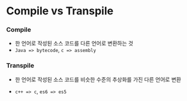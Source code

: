 # Compile vs Transpile

### Compile

- 한 언어로 작성된 소스 코드를 다른 언어로 변환하는 것
- `Java => bytecode`, `c => assembly`

### Transpile

- 한 언어로 작성된 소스 코드를 비슷한 수준의 추상화를 가진 다른 언어로 변환

- `c++ => c`, `es6 => es5`